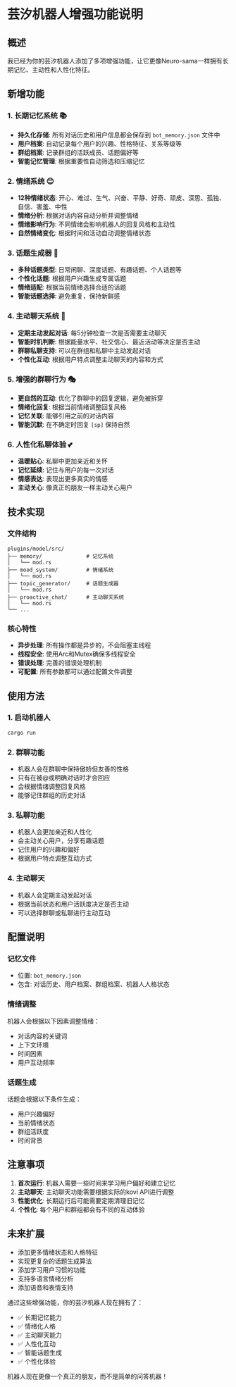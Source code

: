 # 芸汐机器人增强功能说明

## 概述
我已经为你的芸汐机器人添加了多项增强功能，让它更像Neuro-sama一样拥有长期记忆、主动性和人性化特征。

## 新增功能

### 1. 长期记忆系统 📚
- **持久化存储**: 所有对话历史和用户信息都会保存到 `bot_memory.json` 文件中
- **用户档案**: 自动记录每个用户的兴趣、性格特征、关系等级等
- **群组档案**: 记录群组的活跃成员、话题偏好等
- **智能记忆管理**: 根据重要性自动筛选和压缩记忆

### 2. 情绪系统 😊
- **12种情绪状态**: 开心、难过、生气、兴奋、平静、好奇、顽皮、深思、孤独、自信、害羞、中性
- **情绪分析**: 根据对话内容自动分析并调整情绪
- **情绪影响行为**: 不同情绪会影响机器人的回复风格和主动性
- **自然情绪变化**: 根据时间和活动自动调整情绪状态

### 3. 话题生成器 💬
- **多种话题类型**: 日常闲聊、深度话题、有趣话题、个人话题等
- **个性化话题**: 根据用户兴趣生成专属话题
- **情绪适配**: 根据当前情绪选择合适的话题
- **智能话题选择**: 避免重复，保持新鲜感

### 4. 主动聊天系统 🚀
- **定期主动发起对话**: 每5分钟检查一次是否需要主动聊天
- **智能时机判断**: 根据能量水平、社交信心、最近活动等决定是否主动
- **群聊私聊支持**: 可以在群组和私聊中主动发起对话
- **个性化互动**: 根据用户特点调整主动聊天的内容和方式

### 5. 增强的群聊行为 🎭
- **更自然的互动**: 优化了群聊中的回复逻辑，避免被拆穿
- **情绪化回复**: 根据当前情绪调整回复风格
- **记忆关联**: 能够引用之前的对话内容
- **智能沉默**: 在不确定时回复 `[sp]` 保持自然

### 6. 人性化私聊体验 💕
- **温暖贴心**: 私聊中更加亲近和关怀
- **记忆延续**: 记住与用户的每一次对话
- **情感表达**: 表现出更多真实的情感
- **主动关心**: 像真正的朋友一样主动关心用户

## 技术实现

### 文件结构
```
plugins/model/src/
├── memory/              # 记忆系统
│   └── mod.rs
├── mood_system/         # 情绪系统
│   └── mod.rs
├── topic_generator/     # 话题生成器
│   └── mod.rs
├── proactive_chat/      # 主动聊天系统
│   └── mod.rs
└── ...
```

### 核心特性
- **异步处理**: 所有操作都是异步的，不会阻塞主线程
- **线程安全**: 使用Arc和Mutex确保多线程安全
- **错误处理**: 完善的错误处理机制
- **可配置**: 所有参数都可以通过配置文件调整

## 使用方法

### 1. 启动机器人
```bash
cargo run
```

### 2. 群聊功能
- 机器人会在群聊中保持傲娇但友善的性格
- 只有在被@或明确对话时才会回应
- 会根据情绪调整回复风格
- 能够记住群组的历史对话

### 3. 私聊功能
- 机器人会更加亲近和人性化
- 会主动关心用户，分享有趣话题
- 记住用户的兴趣和偏好
- 根据用户特点调整互动方式

### 4. 主动聊天
- 机器人会定期主动发起对话
- 根据当前状态和用户活跃度决定是否主动
- 可以选择群聊或私聊进行主动互动

## 配置说明

### 记忆文件
- 位置: `bot_memory.json`
- 包含: 对话历史、用户档案、群组档案、机器人人格状态

### 情绪调整
机器人会根据以下因素调整情绪：
- 对话内容的关键词
- 上下文环境
- 时间因素
- 用户互动频率

### 话题生成
话题会根据以下条件生成：
- 用户兴趣偏好
- 当前情绪状态
- 群组活跃度
- 时间背景

## 注意事项

1. **首次运行**: 机器人需要一些时间来学习用户偏好和建立记忆
2. **主动聊天**: 主动聊天功能需要根据实际的kovi API进行调整
3. **性能优化**: 长期运行后可能需要定期清理旧记忆
4. **个性化**: 每个用户和群组都会有不同的互动体验

## 未来扩展

- 添加更多情绪状态和人格特征
- 实现更复杂的话题生成算法
- 添加学习用户习惯的功能
- 支持多语言情绪分析
- 添加语音和表情支持

通过这些增强功能，你的芸汐机器人现在拥有了：
- ✅ 长期记忆能力
- ✅ 情绪化人格
- ✅ 主动聊天能力
- ✅ 人性化互动
- ✅ 智能话题生成
- ✅ 个性化体验

机器人现在更像一个真正的朋友，而不是简单的问答机器！
